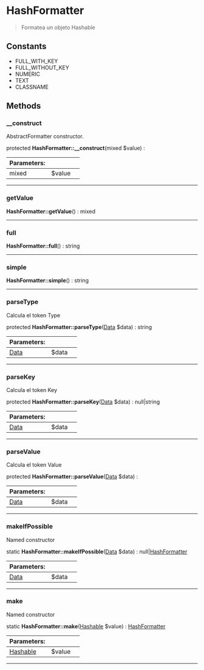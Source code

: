 
                                                                                                                                            
    
# HashFormatter


> Formatea un objeto Hashable
>
> 




## Constants
- FULL_WITH_KEY
- FULL_WITHOUT_KEY
- NUMERIC
- TEXT
- CLASSNAME




## Methods

### __construct
AbstractFormatter constructor.


protected **HashFormatter::__construct**(mixed $value) : 


|Parameters: | | |
| --- | --- | --- |
|mixed |$value |  |

---


### getValue



**HashFormatter::getValue**() : mixed



---


### full



**HashFormatter::full**() : string



---


### simple



**HashFormatter::simple**() : string



---


### parseType
Calcula el token Type


protected **HashFormatter::parseType**([Data](../../../../Data.md) $data) : string


|Parameters: | | |
| --- | --- | --- |
|[Data](../../../../Data.md) |$data |  |

---


### parseKey
Calcula el token Key


protected **HashFormatter::parseKey**([Data](../../../../Data.md) $data) : null|string


|Parameters: | | |
| --- | --- | --- |
|[Data](../../../../Data.md) |$data |  |

---


### parseValue
Calcula el token Value


protected **HashFormatter::parseValue**([Data](../../../../Data.md) $data) : 


|Parameters: | | |
| --- | --- | --- |
|[Data](../../../../Data.md) |$data |  |

---


### makeIfPossible
Named constructor


static **HashFormatter::makeIfPossible**([Data](../../../../Data.md) $data) : null|[HashFormatter](../../../../HashFormatter.md)


|Parameters: | | |
| --- | --- | --- |
|[Data](../../../../Data.md) |$data |  |

---


### make
Named constructor


static **HashFormatter::make**([Hashable](../../../../Hashable.md) $value) : [HashFormatter](../../../../HashFormatter.md)


|Parameters: | | |
| --- | --- | --- |
|[Hashable](../../../../Hashable.md) |$value |  |

---


                                                                                                                                                                                                                                                                                                                                                                                                            
    
                                                                                                                                                                                                                                                                             
                